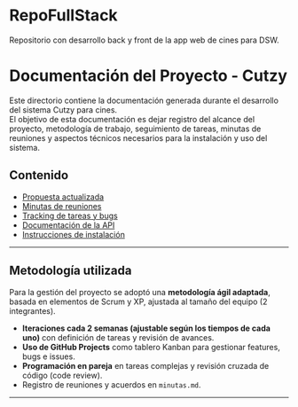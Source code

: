 # RepoFullStack

Repositorio con desarrollo back y front de la app web de cines para DSW.

# Documentación del Proyecto - Cutzy

Este directorio contiene la documentación generada durante el desarrollo del sistema Cutzy para cines.  
El objetivo de esta documentación es dejar registro del alcance del proyecto, metodología de trabajo, seguimiento de tareas, minutas de reuniones y aspectos técnicos necesarios para la instalación y uso del sistema.

## Contenido

- [Propuesta actualizada](https://github.com/Luhm4nn/TP-DSW-lez-Luh/blob/main/proposal.md)
- [Minutas de reuniones](minutas.md)
- [Tracking de tareas y bugs](https://github.com/users/Luhm4nn/projects/1)
- [Documentación de la API](api.md)
- [Instrucciones de instalación](instrucciones.md)

---

## Metodología utilizada

Para la gestión del proyecto se adoptó una **metodología ágil adaptada**, basada en elementos de Scrum y XP, ajustada al tamaño del equipo (2 integrantes).

- **Iteraciones cada 2 semanas (ajustable según los tiempos de cada uno)** con definición de tareas y revisión de avances.
- **Uso de GitHub Projects** como tablero Kanban para gestionar features, bugs e issues.
- **Programación en pareja** en tareas complejas y revisión cruzada de código (code review).
- Registro de reuniones y acuerdos en `minutas.md`.

---
